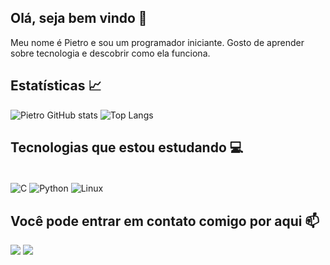## Olá, seja bem vindo 🖖

Meu nome é Pietro e sou um programador iniciante. Gosto de aprender sobre tecnologia e descobrir como ela funciona.

## Estatísticas 📈

![Pietro GitHub stats](https://github-readme-stats.vercel.app/api?username=pietro0411&show_icons=true&theme=dark) ![Top Langs](https://github-readme-stats.vercel.app/api/top-langs/?username=pietro0411&layout=compact&theme=dark)

## Tecnologias que estou estudando 💻

<div style="display: inline_block"><br/>
  <img align="center" alt="C" src="https://img.shields.io/badge/C-00599C?style=for-the-badge&logo=c&logoColor=white" />
  <img align="center" alt="Python" src="https://img.shields.io/badge/Python-14354C?style=for-the-badge&logo=python&logoColor=white" />
  <img align="center" alt="Linux" src="https://img.shields.io/badge/Linux-FCC624?style=for-the-badge&logo=linux&logoColor=black" />
</div>

## Você pode entrar em contato comigo por aqui 📫
<div>
  <a href="mailto:pietrogomes.contato@gmail.com"><img src="https://img.shields.io/badge/Gmail-D14836?style=for-the-badge&logo=gmail&logoColor=white" target="_blank"></a>
  <a href="https://www.linkedin.com/in/pietrobgomes" target="_blank"><img src="https://img.shields.io/badge/LinkedIn-0077B5?style=for-the-badge&logo=linkedin&logoColor=white" target="_blank"></a>
</div>
